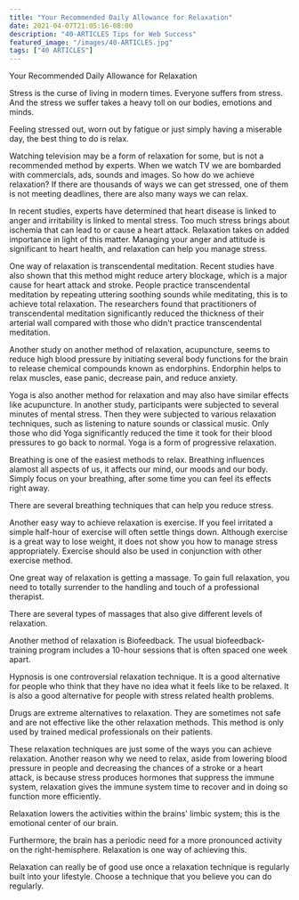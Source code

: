 ```yaml
---
title: "Your Recommended Daily Allowance for Relaxation"
date: 2021-04-07T21:05:16-08:00
description: "40-ARTICLES Tips for Web Success"
featured_image: "/images/40-ARTICLES.jpg"
tags: ["40 ARTICLES"]
---
```


Your Recommended Daily Allowance for Relaxation

Stress is the curse of living in modern times. Everyone suffers from stress. And the stress we suffer takes a heavy toll on our bodies, emotions and minds. 

Feeling stressed out, worn out by fatigue or just simply having a miserable day, the best thing to do is relax. 

Watching television may be a form of relaxation for some, but is not a recommended method by experts. When we watch TV we are bombarded with commercials, ads, sounds and images. So how do we achieve relaxation? If there are thousands of ways we can get stressed, one of them is not meeting deadlines, there are also many ways we can relax.

In recent studies, experts have determined that heart disease is linked to anger and irritability is linked to mental stress. Too much stress brings about ischemia that can lead to or cause a heart attack. Relaxation takes on added importance in light of this matter. Managing your anger and attitude is significant to heart health, and relaxation can help you manage stress. 

One way of relaxation is transcendental meditation. Recent studies have also shown that this method might reduce artery blockage, which is a major cause for heart attack and stroke. People practice transcendental meditation by repeating uttering soothing sounds while meditating, this is to achieve total relaxation. The researchers found that practitioners of transcendental meditation significantly reduced the thickness of their arterial wall compared with those who didn't practice transcendental meditation.

Another study on another method of relaxation, acupuncture, seems to reduce high blood pressure by initiating several body functions for the brain to release chemical compounds known as endorphins. Endorphin helps to relax muscles, ease panic, decrease pain, and reduce anxiety. 

Yoga is also another method for relaxation and may also have similar effects like acupuncture. In another study, participants were subjected to several minutes of mental stress. Then they were subjected to various relaxation techniques, such as listening to nature sounds or classical music. Only those who did Yoga significantly reduced the time it took for their blood pressures to go back to normal. Yoga is a form of progressive relaxation.

Breathing is one of the easiest methods to relax. Breathing influences alamost all aspects of us, it affects our mind, our moods and our body. Simply focus on your breathing, after some time you can feel its effects right away.

There are several breathing techniques that can help you reduce stress. 

Another easy way to achieve relaxation is exercise. If you feel irritated a simple half-hour of exercise will often settle things down. Although exercise is a great way to lose weight, it does not show you how to manage stress appropriately. Exercise should also be used in conjunction with other exercise method.

One great way of relaxation is getting a massage. To gain full relaxation, you need to totally surrender to the handling and touch of a professional therapist.

There are several types of massages that also give different levels of relaxation.

Another method of relaxation is Biofeedback. The usual biofeedback-training program includes a 10-hour sessions that is often spaced one week apart.

Hypnosis is one controversial relaxation technique. It is a good alternative for people who think that they have no idea what it feels like to be relaxed. It is also a good alternative for people with stress related health problems. 

Drugs are extreme alternatives to relaxation. They are sometimes not safe and are not effective like the other relaxation methods. This method is only used by trained medical professionals on their patients.

These relaxation techniques are just some of the ways you can achieve relaxation.  Another reason why we need to relax, aside from lowering blood pressure in people and decreasing the chances of a stroke or a heart attack, is because stress produces hormones that suppress the immune system, relaxation gives the immune system time to recover and in doing so function more efficiently. 

Relaxation lowers the activities within the brains' limbic system; this is the emotional center of our brain. 

Furthermore, the brain has a periodic need for a more pronounced activity on the right-hemisphere. Relaxation is one way of achieving this. 

Relaxation can really be of good use once a relaxation technique is regularly built into your lifestyle. Choose a technique that you believe you can do regularly.



